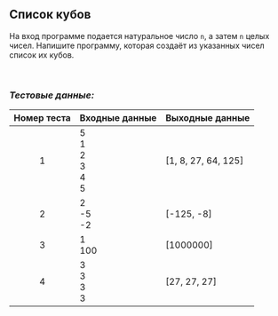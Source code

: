 ## Список кубов

На вход программе подается натуральное число <code>n</code>, а затем <code>n</code> целых чисел.
Напишите программу, которая создаёт из указанных чисел список их кубов.

<br>

### *Тестовые данные:*

| Номер теста | Входные данные             | Выходные данные      |
|:-----------:|----------------------------|----------------------|
|      1      | 5<br>1<br>2<br>3<br>4<br>5 | \[1, 8, 27, 64, 125] |
|      2      | 2<br>-5<br>-2              | \[-125, -8]          |
|      3      | 1<br>100                   | \[1000000]           |
|      4      | 3<br>3<br>3<br>3           | \[27, 27, 27]        |